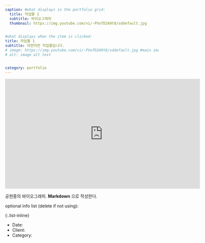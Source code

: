 ```yaml
---
caption: #what displays in the portfolio grid:
  title: 작업물 1
  subtitle: 바이오그래피
  thumbnail: https://img.youtube.com/vi/-PVofD2A9t8/sddefault.jpg

    
#what displays when the item is clicked:
title: 작업물 1
subtitle: 어떤어떤 작업물입니다. 
# image: https://img.youtube.com/vi/-PVofD2A9t8/sddefault.jpg #main image, can be a link or a file in assets/img/portfolio
# alt: image alt text


category: portfolio
---
```


<iframe width="640" height="360" src="https://www.youtube.com/embed/PwV1-wZzT1Y?controls=0" frameborder="0" allowfullscreen></iframe>

공현중의 바이오그래피. **Markdown** 으로 작성한다.  

optional info list (delete if not using):

{:.list-inline}  

- Date:  
- Client:  
- Category:  
